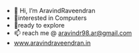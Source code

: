 - 👋 Hi, I’m AravindRaveendran
- 👀interested in Computers
- 🌱ready to explore
- 📫 reach me @ aravindr98.ar@gmail.com
- www.aravindraveendran.in

<!---
AravindRaveendran-inGit/AravindRaveendran-inGit is a ✨ special ✨ repository because its `README.md` (this file) appears on your GitHub profile.
You can click the Preview link to take a look at your changes.
--->
